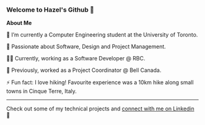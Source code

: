 ### Welcome to Hazel's Github 👋


**About Me**

🔭 I’m currently a Computer Engineering student at the University of Toronto.

🌱 Passionate about Software, Design and Project Management.

👩‍💻 Currently, working as a Software Developer @ RBC.

💼 Previously, worked as a Project Coordinator @ Bell Canada.

⚡ Fun fact: I love hiking! Favourite experience was a 10km hike along small towns in Cinque Terre, Italy.

****
Check out some of my technical projects and [connect with me on Linkedin](https://www.linkedin.com/in/hazel-sharma) 📲

